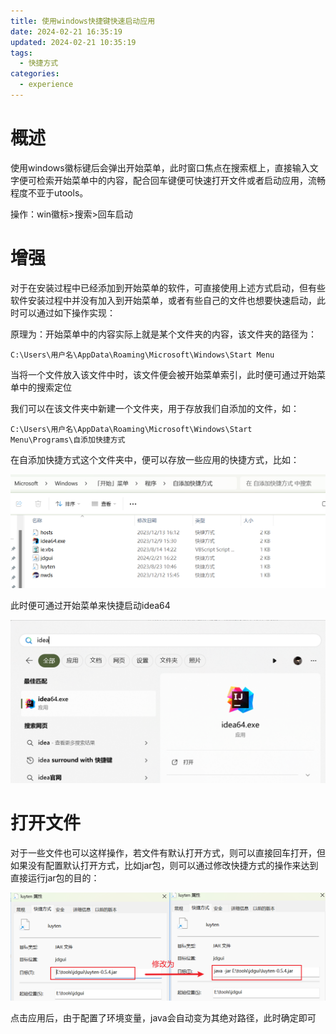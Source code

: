 ```yaml
---
title: 使用windows快捷键快速启动应用
date: 2024-02-21 16:35:19
updated: 2024-02-21 10:35:19
tags:
  - 快捷方式
categories:
  - experience
---
```


# 概述

使用windows徽标键后会弹出开始菜单，此时窗口焦点在搜索框上，直接输入文字便可检索开始菜单中的内容，配合回车键便可快速打开文件或者启动应用，流畅程度不亚于utools。

操作：win徽标>搜索>回车启动

# 增强

对于在安装过程中已经添加到开始菜单的软件，可直接使用上述方式启动，但有些软件安装过程中并没有加入到开始菜单，或者有些自己的文件也想要快速启动，此时可以通过如下操作实现：

原理为：开始菜单中的内容实际上就是某个文件夹的内容，该文件夹的路径为：

`C:\Users\用户名\AppData\Roaming\Microsoft\Windows\Start Menu`

当将一个文件放入该文件中时，该文件便会被开始菜单索引，此时便可通过开始菜单中的搜索定位

我们可以在该文件夹中新建一个文件夹，用于存放我们自添加的文件，如：

`C:\Users\用户名\AppData\Roaming\Microsoft\Windows\Start Menu\Programs\自添加快捷方式`

在自添加快捷方式这个文件夹中，便可以存放一些应用的快捷方式，比如：

![image-20240221163415266](使用windows快捷键快速启动应用/image-20240221163415266.png)

此时便可通过开始菜单来快捷启动idea64

![image-20240221163458447](使用windows快捷键快速启动应用/image-20240221163458447.png)

# 打开文件

对于一些文件也可以这样操作，若文件有默认打开方式，则可以直接回车打开，但如果没有配置默认打开方式，比如jar包，则可以通过修改快捷方式的操作来达到直接运行jar包的目的：

![image-20240221163807239](使用windows快捷键快速启动应用/image-20240221163807239.png)

点击应用后，由于配置了环境变量，java会自动变为其绝对路径，此时确定即可